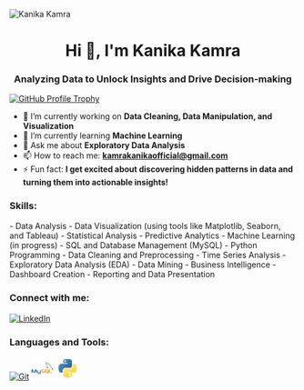 ![Kanika Kamra](https://www.inzata.com/wp-content/uploads/2023/05/Inzata-Data-Platform-anim-min-2.gif)

<h1 align="center">Hi 👋, I'm Kanika Kamra</h1>
<h3 align="center">Analyzing Data to Unlock Insights and Drive Decision-making</h3>

<p align="left"> <a href="https://github.com/ryo-ma/github-profile-trophy"><img src="https://github-profile-trophy.vercel.app/?username=kanikaofficial" alt="GitHub Profile Trophy" /></a> </p>

- 🔭 I’m currently working on **Data Cleaning, Data Manipulation, and Visualization**
- 🌱 I’m currently learning **Machine Learning**
- 💬 Ask me about **Exploratory Data Analysis**
- 📫 How to reach me: **kamrakanikaofficial@gmail.com**
- ⚡ Fun fact: **I get excited about discovering hidden patterns in data and turning them into actionable insights!**

<h3 align="left">Skills:</h3>
<p align="left">
  - Data Analysis
  - Data Visualization (using tools like Matplotlib, Seaborn, and Tableau)
  - Statistical Analysis
  - Predictive Analytics
  - Machine Learning (in progress)
  - SQL and Database Management (MySQL)
  - Python Programming
  - Data Cleaning and Preprocessing
  - Time Series Analysis
  - Exploratory Data Analysis (EDA)
  - Data Mining
  - Business Intelligence
  - Dashboard Creation
  - Reporting and Data Presentation
</p>

<h3 align="left">Connect with me:</h3>
<p align="left">
  <a href="https://linkedin.com/in/kanika-kamra-b31736144" target="blank"><img align="center" src="https://raw.githubusercontent.com/rahuldkjain/github-profile-readme-generator/master/src/images/icons/Social/linked-in-alt.svg" alt="LinkedIn" height="30" width="40" /></a>
</p>

<h3 align="left">Languages and Tools:</h3>
<p align="left">
  <a href="https://git-scm.com/" target="_blank" rel="noreferrer"><img src="https://www.vectorlogo.zone/logos/git-scm/git-scm-icon.svg" alt="Git" width="40" height="40"/></a>
  <a href="https://www.mysql.com/" target="_blank" rel="noreferrer"><img src="https://raw.githubusercontent.com/devicons/devicon/master/icons/mysql/mysql-original-wordmark.svg" alt="MySQL" width="40" height="40"/></a>
  <a href="https://www.python.org" target="_blank" rel="noreferrer"><img src="https://raw.githubusercontent.com/devicons/devicon/master/icons/python/python-original.svg" alt="Python" width="40" height="40"/></a>
</p>
